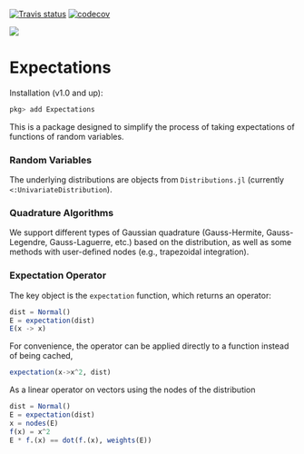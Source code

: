 [![Travis status](https://travis-ci.org/QuantEcon/Expectations.jl.svg?branch=master)](https://travis-ci.org/QuantEcon/Expectations.jl)
[![codecov](https://codecov.io/gh/QuantEcon/Expectations.jl/branch/master/graph/badge.svg)](https://codecov.io/gh/QuantEcon/Expectations.jl)

[![](https://img.shields.io/badge/docs-latest-blue.svg)](https://QuantEcon.github.io/Expectations.jl/latest)

# Expectations

Installation (v1.0 and up):
```julia
pkg> add Expectations
```

This is a package designed to simplify the process of taking expectations of functions of random variables. 

### Random Variables 

The underlying distributions are objects from `Distributions.jl` (currently `<:UnivariateDistribution`).

### Quadrature Algorithms

We support different types of Gaussian quadrature (Gauss-Hermite, Gauss-Legendre, Gauss-Laguerre, etc.) based on the distribution, as well as some methods
with user-defined nodes (e.g., trapezoidal integration).

### Expectation Operator

The key object is the `expectation` function, which returns an operator:

```julia
dist = Normal()
E = expectation(dist)
E(x -> x)
```
For convenience, the operator can be applied directly to a function instead of being cached,
```julia
expectation(x->x^2, dist)
```

As a linear operator on vectors using the nodes of the distribution
```julia
dist = Normal()
E = expectation(dist)
x = nodes(E)
f(x) = x^2
E * f.(x) == dot(f.(x), weights(E))
```
